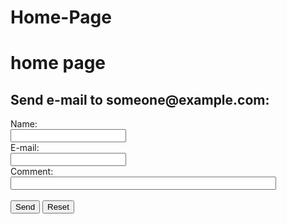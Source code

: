 # Home-Page
<html>
<head>
<h1> home page </h1>

<body>

<h2>Send e-mail to someone@example.com:</h2>

<form action="mailto:someone@example.com" method="post" enctype="text/plain">
Name:<br>
<input type="text" name="name"><br>
E-mail:<br>
<input type="text" name="mail"><br>
Comment:<br>
<input type="text" name="comment" size="50"><br><br>
<input type="submit" value="Send">
<input type="reset" value="Reset">
</form>

</body>

</head>
</html>
